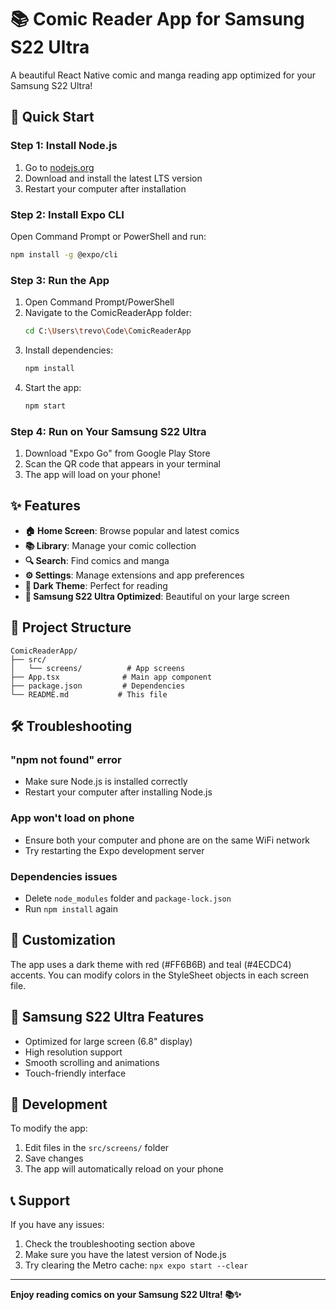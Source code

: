 # 📚 Comic Reader App for Samsung S22 Ultra

A beautiful React Native comic and manga reading app optimized for your Samsung S22 Ultra!

## 🚀 Quick Start

### Step 1: Install Node.js
1. Go to [nodejs.org](https://nodejs.org/)
2. Download and install the latest LTS version
3. Restart your computer after installation

### Step 2: Install Expo CLI
Open Command Prompt or PowerShell and run:
```bash
npm install -g @expo/cli
```

### Step 3: Run the App
1. Open Command Prompt/PowerShell
2. Navigate to the ComicReaderApp folder:
   ```bash
   cd C:\Users\trevo\Code\ComicReaderApp
   ```
3. Install dependencies:
   ```bash
   npm install
   ```
4. Start the app:
   ```bash
   npm start
   ```

### Step 4: Run on Your Samsung S22 Ultra
1. Download "Expo Go" from Google Play Store
2. Scan the QR code that appears in your terminal
3. The app will load on your phone!

## ✨ Features

- **🏠 Home Screen**: Browse popular and latest comics
- **📚 Library**: Manage your comic collection
- **🔍 Search**: Find comics and manga
- **⚙️ Settings**: Manage extensions and app preferences
- **🌙 Dark Theme**: Perfect for reading
- **📱 Samsung S22 Ultra Optimized**: Beautiful on your large screen

## 📁 Project Structure

```
ComicReaderApp/
├── src/
│   └── screens/          # App screens
├── App.tsx              # Main app component
├── package.json         # Dependencies
└── README.md           # This file
```

## 🛠️ Troubleshooting

### "npm not found" error
- Make sure Node.js is installed correctly
- Restart your computer after installing Node.js

### App won't load on phone
- Ensure both your computer and phone are on the same WiFi network
- Try restarting the Expo development server

### Dependencies issues
- Delete `node_modules` folder and `package-lock.json`
- Run `npm install` again

## 🎨 Customization

The app uses a dark theme with red (#FF6B6B) and teal (#4ECDC4) accents. You can modify colors in the StyleSheet objects in each screen file.

## 📱 Samsung S22 Ultra Features

- Optimized for large screen (6.8" display)
- High resolution support
- Smooth scrolling and animations
- Touch-friendly interface

## 🔧 Development

To modify the app:
1. Edit files in the `src/screens/` folder
2. Save changes
3. The app will automatically reload on your phone

## 📞 Support

If you have any issues:
1. Check the troubleshooting section above
2. Make sure you have the latest version of Node.js
3. Try clearing the Metro cache: `npx expo start --clear`

---

**Enjoy reading comics on your Samsung S22 Ultra! 📚✨**

